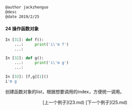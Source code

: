 ```markdown
@author jackzhenguo
@desc 
@date 2019/2/25
```

#### 24 操作函数对象

```python
In [31]: def f():
    ...:     print('i\'m f')
    ...:

In [32]: def g():
    ...:     print('i\'m g')
    ...:

In [33]: [f,g][1]()
i'm g
```

创建函数对象的list，根据想要调用的index，方便统一调用。

<center>[上一个例子](23.md)    [下一个例子](25.md)</center>
